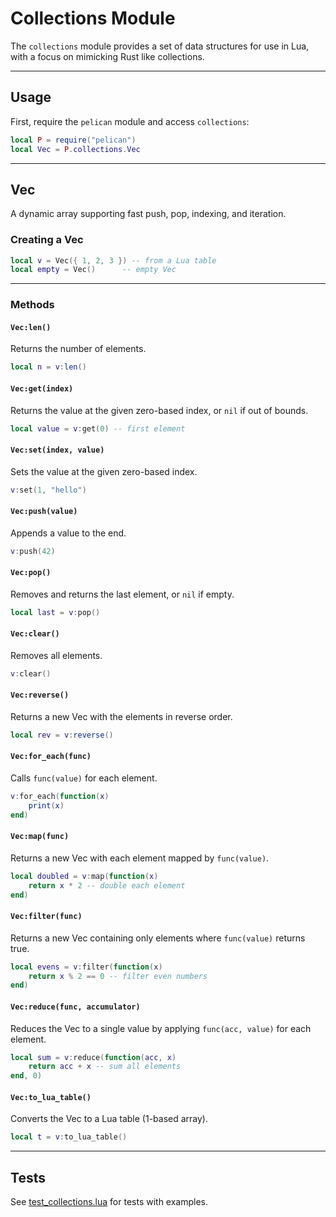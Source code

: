 # Collections Module

The `collections` module provides a set of data structures for use in Lua, with a focus on mimicking Rust like
collections.

---

## Usage

First, require the `pelican` module and access `collections`:

```lua
local P = require("pelican")
local Vec = P.collections.Vec
```

---

## Vec

A dynamic array supporting fast push, pop, indexing, and iteration.

### Creating a Vec

```lua
local v = Vec({ 1, 2, 3 }) -- from a Lua table
local empty = Vec()      -- empty Vec
```

---

### Methods

#### `Vec:len()`

Returns the number of elements.

```lua
local n = v:len()
```

#### `Vec:get(index)`

Returns the value at the given zero-based index, or `nil` if out of bounds.

```lua
local value = v:get(0) -- first element
```

#### `Vec:set(index, value)`

Sets the value at the given zero-based index.

```lua
v:set(1, "hello")
```

#### `Vec:push(value)`

Appends a value to the end.

```lua
v:push(42)
```

#### `Vec:pop()`

Removes and returns the last element, or `nil` if empty.

```lua
local last = v:pop()
```

#### `Vec:clear()`

Removes all elements.

```lua
v:clear()
```

#### `Vec:reverse()`

Returns a new Vec with the elements in reverse order.

```lua
local rev = v:reverse()
```

#### `Vec:for_each(func)`

Calls `func(value)` for each element.

```lua
v:for_each(function(x)
    print(x)
end)
```

#### `Vec:map(func)`

Returns a new Vec with each element mapped by `func(value)`.

```lua
local doubled = v:map(function(x)
    return x * 2 -- double each element
end)
```

#### `Vec:filter(func)`

Returns a new Vec containing only elements where `func(value)` returns true.

```lua
local evens = v:filter(function(x)
    return x % 2 == 0 -- filter even numbers
end)
```

#### `Vec:reduce(func, accumulator)`

Reduces the Vec to a single value by applying `func(acc, value)` for each element.

```lua
local sum = v:reduce(function(acc, x)
    return acc + x -- sum all elements
end, 0)
```

#### `Vec:to_lua_table()`

Converts the Vec to a Lua table (1-based array).

```lua
local t = v:to_lua_table()
```

---

## Tests

See [test_collections.lua](../ltests/test_collections.lua) for tests with examples.